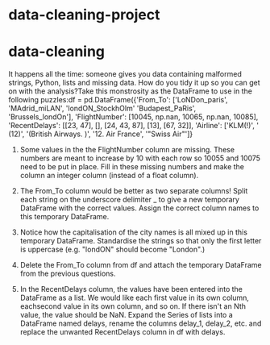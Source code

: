 # data-cleaning-project

# data-cleaning

It happens all the time: someone gives you data containing malformed strings, 
Python, lists and missing data. How do you tidy it up so you can get on with the 
analysis?Take this monstrosity as the DataFrame to use in the following puzzles:df = pd.DataFrame({'From_To': ['LoNDon_paris', 'MAdrid_miLAN', 'londON_StockhOlm'
'Budapest_PaRis', 'Brussels_londOn'],
'FlightNumber': [10045, np.nan, 10065, np.nan, 10085],
'RecentDelays': [[23, 47], [], [24, 43, 87], [13], [67, 32]],
'Airline': ['KLM(!)', '<Air France> (12)', '(British Airways. )',
'12. Air France', '"Swiss Air"']}

1. Some values in the the FlightNumber column are missing. These numbers are 
meant to increase by 10 with each row so 10055 and 10075 need to be put in 
place. Fill in these missing numbers and make the column an integer column 
(instead of a float column).

2. The From_To column would be better as two separate columns! Split each 
string on the underscore delimiter _ to give a new temporary DataFrame with 
the correct values. Assign the correct column names to this temporary 
DataFrame.

3. Notice how the capitalisation of the city names is all mixed up in this 
temporary DataFrame. Standardise the strings so that only the first letter is 
uppercase (e.g. "londON" should become "London".)

4. Delete the From_To column from df and attach the temporary DataFrame 
from the previous questions.

5. In the RecentDelays column, the values have been entered into the 
DataFrame as a list. We would like each first value in its own column, eachsecond value in its own column, and so on. If there isn't an Nth value, the value 
should be NaN.
Expand the Series of lists into a DataFrame named delays, rename the columns 
delay_1, delay_2, etc. and replace the unwanted RecentDelays column in df 
with delays.
